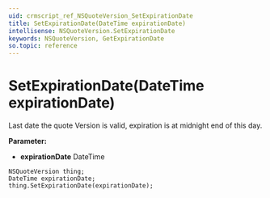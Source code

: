 ```yaml
---
uid: crmscript_ref_NSQuoteVersion_SetExpirationDate
title: SetExpirationDate(DateTime expirationDate)
intellisense: NSQuoteVersion.SetExpirationDate
keywords: NSQuoteVersion, GetExpirationDate
so.topic: reference
---
```


# SetExpirationDate(DateTime expirationDate)

Last date the quote Version is valid, expiration is at midnight end of this day.

**Parameter:** 
* **expirationDate** DateTime

```crmscript
NSQuoteVersion thing;
DateTime expirationDate;
thing.SetExpirationDate(expirationDate);
```

